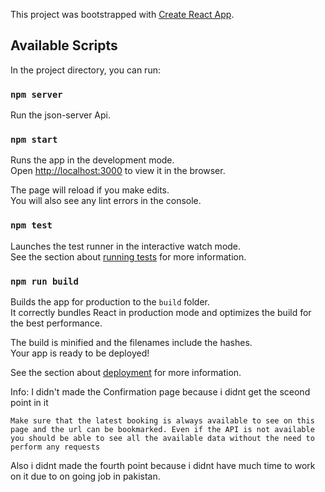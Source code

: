 This project was bootstrapped with [Create React App](https://github.com/facebook/create-react-app).

## Available Scripts

In the project directory, you can run:

### `npm server` 

Run the json-server Api.

### `npm start`

Runs the app in the development mode.<br />
Open [http://localhost:3000](http://localhost:3000) to view it in the browser.

The page will reload if you make edits.<br />
You will also see any lint errors in the console.

### `npm test`

Launches the test runner in the interactive watch mode.<br />
See the section about [running tests](https://facebook.github.io/create-react-app/docs/running-tests) for more information.

### `npm run build`

Builds the app for production to the `build` folder.<br />
It correctly bundles React in production mode and optimizes the build for the best performance.

The build is minified and the filenames include the hashes.<br />
Your app is ready to be deployed!

See the section about [deployment](https://facebook.github.io/create-react-app/docs/deployment) for more information.


Info: 
I didn't made the Confirmation page because i didnt get the sceond point in it<br/>

`Make sure that the latest booking is always available to see on this page and the url
can be bookmarked. Even if the API is not available you should be able to see all the
available data without the need to perform any requests` <br/>

Also i didnt made the fourth point because i didnt have much time to work on it due to on going job in pakistan.

